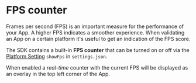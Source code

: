 # FPS counter

Frames per second (FPS) is an important measure for the performance of your App. A higher FPS indicates a smoother experience.
When validating an App on a certain platform it's useful to get an indication of the FPS score.

The SDK contains a built-in **FPS counter** that can be turned on or off via the [Platform Setting](/plugins/settings?id=platform) `showFps` in `settings.json`.

When enabled a _real-time_ counter with the current FPS will be displayed as an overlay in the top left corner of the App.
